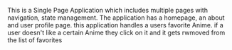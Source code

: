This is a Single Page Application which includes multiple pages with navigation, state management.
The application has a homepage, an about and user profile page.
this application handles a users favorite Anime.
if a user doesn't like a certain Anime they click on it and it gets rwmoved from the list of favorites
